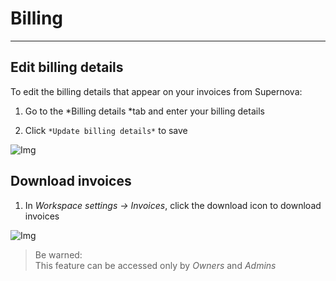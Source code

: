 
# Billing

---

## Edit billing details

To edit the billing details that appear on your invoices from Supernova: 

1. Go to the *Billing details *tab and enter your billing details

1. Click `*Update billing details*` to save

![Img](https://studio-assets.supernova.io/design-systems/6475/265ec521-69ac-4e5a-9b43-8b1a74b0a41a.png?Expires=1972252800&Policy=eyJTdGF0ZW1lbnQiOlt7IlJlc291cmNlIjoiaHR0cHM6Ly9zdHVkaW8tYXNzZXRzLnN1cGVybm92YS5pby9kZXNpZ24tc3lzdGVtcy82NDc1LzI2NWVjNTIxLTY5YWMtNGU1YS05YjQzLThiMWE3NGIwYTQxYS5wbmciLCJDb25kaXRpb24iOnsiRGF0ZUxlc3NUaGFuIjp7IkFXUzpFcG9jaFRpbWUiOjE5NzIyNTI4MDB9fX1dfQ__&Signature=BephNqyUtSxsOCX8oBM~jQXibTlw0PhSsjkyBiWAht8RhWvin64-fjV67HAr5HZiwHzTqs7EkbXXrrjMRPGFX6Z6h-Lb9I1z3w4tnM-f~ussIHeOrmKTUa9bMzM8PHGdt13VKbFu5FMpNb-LWnKRFuWOzpuM608ubaToRS8dYK9mtLHtsd2a6t8~X4WQjfPN3p89osJwx~rBrCxw0fxCvAAwqAUCcuY32nEwLXEcXcVcbFj8UmBAMgNII0hywDdRaaQUmqesUJPZoj0Z0y~6DLTRAHqe91A57s6VOG9elAXMpPvfdfVNaFm9FJyipw7bbph0Ir38CqP8BFNm3We0Kw__&Key-Pair-Id=APKAJGK34LCCAUR7N6LA)

## Download invoices

1. In *Workspace settings → Invoices*, click the download icon to download invoices

![Img](https://studio-assets.supernova.io/design-systems/6475/e117566f-d139-469a-8153-00e6bd1bc68b.png?Expires=1972252800&Policy=eyJTdGF0ZW1lbnQiOlt7IlJlc291cmNlIjoiaHR0cHM6Ly9zdHVkaW8tYXNzZXRzLnN1cGVybm92YS5pby9kZXNpZ24tc3lzdGVtcy82NDc1L2UxMTc1NjZmLWQxMzktNDY5YS04MTUzLTAwZTZiZDFiYzY4Yi5wbmciLCJDb25kaXRpb24iOnsiRGF0ZUxlc3NUaGFuIjp7IkFXUzpFcG9jaFRpbWUiOjE5NzIyNTI4MDB9fX1dfQ__&Signature=HNkKL7ADeSrYPMsxZHat4JN1kqW7Rh7RRUN6ax~O2sQWwW4A2a31KINTvseOCihiQgHiybhXZjjG2CiMQKVC8~Lrr-T3BpzF3mM8-6xqZW5R3uRrjhPD~eEXB4xxcqzhOsft8FHBxuyZtaw-ECs4y7keeERhbJt8zvtyACRGEaKKdCu03EPW9JM0Ql4qLGYXR0UGDmmYzqgUyo~ovhLmKs8PN4XKUw-RUt5bzzibJLdaFbqSzw2NsdNyfvUk45Dw-uMC-BMBNM-ooGZb5S-4YCXjsHsQ1FUTjHqUDlSnaMr9RPULIh-gSn0IiayVxKjAMwsWe1VL-P~l~zJGUPaTTA__&Key-Pair-Id=APKAJGK34LCCAUR7N6LA)

> Be warned:  
> This feature can be accessed only by *Owners* and *Admins*